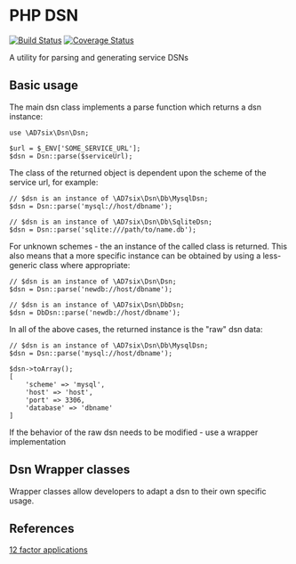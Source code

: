 # PHP DSN

[![Build Status](https://travis-ci.org/AD7six/php-dsn.png?branch=master)](https://travis-ci.org/AD7six/php-dsn)
[![Coverage Status](https://coveralls.io/repos/AD7six/php-dsn/badge.png?branch=master&2350)](https://coveralls.io/r/AD7six/php-dsn?branch=master)

A utility for parsing and generating service DSNs

## Basic usage

The main dsn class implements a parse function which returns a dsn instance:

    use \AD7six\Dsn\Dsn;

    $url = $_ENV['SOME_SERVICE_URL'];
    $dsn = Dsn::parse($serviceUrl);

The class of the returned object is dependent upon the scheme of the service url, for example:

    // $dsn is an instance of \AD7six\Dsn\Db\MysqlDsn;
    $dsn = Dsn::parse('mysql://host/dbname');

    // $dsn is an instance of \AD7six\Dsn\Db\SqliteDsn;
    $dsn = Dsn::parse('sqlite:///path/to/name.db');

For unknown schemes - the an instance of the called class is returned. This also means that a
more specific instance can be obtained by using a less-generic class where appropriate:

    // $dsn is an instance of \AD7six\Dsn\Dsn;
    $dsn = Dsn::parse('newdb://host/dbname');

    // $dsn is an instance of \AD7six\Dsn\DbDsn;
    $dsn = DbDsn::parse('newdb://host/dbname');

In all of the above cases, the returned instance is the "raw" dsn data:

    // $dsn is an instance of \AD7six\Dsn\Db\MysqlDsn;
    $dsn = Dsn::parse('mysql://host/dbname');

	$dsn->toArray();
	[
		'scheme' => 'mysql',
		'host' => 'host',
		'port' => 3306,
		'database' => 'dbname'
    ]

If the behavior of the raw dsn needs to be modified - use a wrapper implementation

## Dsn Wrapper classes

Wrapper classes allow developers to adapt a dsn to their own specific usage.

## References

[12 factor applications][1]

 [1]: http://12factor.net/
